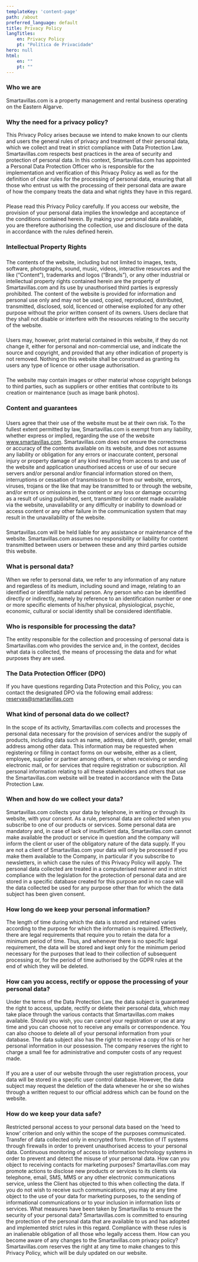 ```yaml
---
templateKey: 'content-page'
path: /about
preferred_language: default
title: Privacy Policy
langTitles:
    en: Privacy Policy
    pt: "Política de Privacidade"
hero: null
html:
    en: ""
    pt: ""
---
```

### Who we are
Smartavillas.com is a property management and rental business operating on the Eastern Algarve.

### Why the need for a privacy policy?
This Privacy Policy arises because we intend to make known to our clients and users the general rules of privacy and treatment of their personal data, which we collect and treat in strict compliance with Data Protection Law. Smartavillas.com respects best practices in the area of security and protection of personal data. In this context, Smartavillas.com has appointed a Personal Data Protection Officer who is responsible for the implementation and verification of this Privacy Policy as well as for the definition of clear rules for the processing of personal data, ensuring that all those who entrust us with the processing of their personal data are aware of how the company treats the data and what rights they have in this regard.

### 
Please read this Privacy Policy carefully. If you access our website, the provision of your personal data implies the knowledge and acceptance of the conditions contained herein. By making your personal data available, you are therefore authorising the collection, use and disclosure of the data in accordance with the rules defined herein.
### Intellectual Property Rights
### 
The contents of the website, including but not limited to images, texts, software, photographs, sound, music, videos, interactive resources and the like (“Content”), trademarks and logos (“Brands”), or any other industrial or intellectual property rights contained herein are the property of Smartavillas.com and its use by unauthorised third parties is expressly prohibited. The content of the website is provided for information and personal use only and may not be used, copied, reproduced, distributed, transmitted, disclosed, sold, licenced or otherwise exploited for any other purpose without the prior written consent of its owners. Users declare that they shall not disable or interfere with the resources relating to the security of the website.
### 
Users may, however, print material contained in this website, if they do not change it, either for personal and non-commercial use, and indicate the source and copyright, and provided that any other indication of property is not removed. Nothing on this website shall be construed as granting its users any type of licence or other usage authorisation.
### 
The website may contain images or other material whose copyright belongs to third parties, such as suppliers or other entities that contribute to its creation or maintenance (such as image bank photos).
### Content and guarantees
### 
Users agree that their use of the website must be at their own risk. To the fullest extent permitted by law, Smartavillas.com is exempt from any liability, whether express or implied, regarding the use of the website www.smartavillas.com. Smartavillas.com does not ensure the correctness or accuracy of the contents available on its website, and does not assume any liability or obligation for any errors or inaccurate content, personal injury or property damage of any kind resulting from access to and use of the website and application unauthorised access or use of our secure servers and/or personal and/or financial information stored on them, interruptions or cessation of transmission to or from our website, errors, viruses, trojans or the like that may be transmitted to or through the website, and/or errors or omissions in the content or any loss or damage occurring as a result of using published, sent, transmitted or content made available via the website, unavailability or any difficulty or inability to download or access content or any other failure in the communication system that may result in the unavailability of the website.
### 
Smartavillas.com will be held liable for any assistance or maintenance of the website. Smartavillas.com assumes no responsibility or liability for content transmitted between users or between these and any third parties outside this website.

### What is personal data?
When we refer to personal data, we refer to any information of any nature and regardless of its medium, including sound and image, relating to an identified or identifiable natural person. Any person who can be identified directly or indirectly, namely by reference to an identification number or one or more specific elements of his/her physical, physiological, psychic, economic, cultural or social identity shall be considered identifiable.

### Who is responsible for processing the data?
The entity responsible for the collection and processing of personal data is Smartavillas.com who provides the service and, in the context, decides what data is collected, the means of processing the data and for what purposes they are used.

### The Data Protection Officer (DPO)
If you have questions regarding Data Protection and this Policy, you can contact the designated DPO via the following email address: reservas@smartavillas.com

### What kind of personal data do we collect?
In the scope of its activity, Smartavillas.com collects and processes the personal data necessary for the provision of services and/or the supply of products, including data such as name, address, date of birth, gender, email address among other data. This information may be requested when registering or filling in contact forms on our website, either as a client, employee, supplier or partner among others, or when receiving or sending electronic mail, or for services that require registration or subscription. All personal information relating to all these stakeholders and others that use the Smartavillas.com website will be treated in accordance with the Data Protection Law.

### When and how do we collect your data?
Smartavillas.com collects your data by telephone, in writing or through its website, with your consent. As a rule, personal data are collected when you subscribe to one of our products or services. Some personal data are mandatory and, in case of lack of insufficient data, Smartavillas.com cannot make available the product or service in question and the company will inform the client or user of the obligatory nature of the data supply. If you are not a client of Smartavillas.com your data will only be processed if you make them available to the Company, in particular if you subscribe to newsletters, in which case the rules of this Privacy Policy will apply. The personal data collected are treated in a computerised manner and in strict compliance with the legislation for the protection of personal data and are stored in a specific database created for this purpose and in no case will the data collected be used for any purpose other than for which the data subject has been given consent.

### How long do we keep your personal information?
The length of time during which the data is stored and retained varies according to the purpose for which the information is required. Effectively, there are legal requirements that require you to retain the data for a minimum period of time. Thus, and whenever there is no specific legal requirement, the data will be stored and kept only for the minimum period necessary for the purposes that lead to their collection of subsequent processing or, for the period of time authorised by the GDPR rules at the end of which they will be deleted.

### How can you access, rectify or oppose the processing of your personal data?
Under the terms of the Data Protection Law, the data subject is guaranteed the right to access, update, rectify or delete their personal data, which may take place through the various contacts that Smartavillas.com makes available. Should you wish, you can cancel your registration or use at any time and you can choose not to receive any emails or correspondence. You can also choose to delete all of your personal information from your database. The data subject also has the right to receive a copy of his or her personal information in our possession. The company reserves the right to charge a small fee for administrative and computer costs of any request made.
### 
If you are a user of our website through the user registration process, your data will be stored in a specific user control database. However, the data subject may request the deletion of the data whenever he or she so wishes through a written request to our official address which can be found on the website.

### How do we keep your data safe?
Restricted personal access to your personal data based on the ‘need to know’ criterion and only within the scope of the purposes communicated.
Transfer of data collected only in encrypted form.
Protection of IT systems through firewalls in order to prevent unauthorised access to your personal data.
Continuous monitoring of access to information technology systems in order to prevent and detect the misuse of your personal data.
How can you object to receiving contacts for marketing purposes?
Smartavillas.com may promote actions to disclose new products or services to its clients via telephone, email, SMS, MMS or any other electronic communications service, unless the Client has objected to this when collecting the data.
If you do not wish to receive such communications, you may at any time object to the use of your data for marketing purposes, to the sending of informational communications or to your inclusion in information lists or services.
What measures have been taken by Smartavillas to ensure the security of your personal data?
Smartavillas.com is committed to ensuring the protection of the personal data that are available to us and has adopted and implemented strict rules in this regard. Compliance with these rules is an inalienable obligation of all those who legally access them.
How can you become aware of any changes to the Smartavillas.com privacy policy?
Smartavillas.com reserves the right at any time to make changes to this Privacy Policy, which will be duly updated on our website.